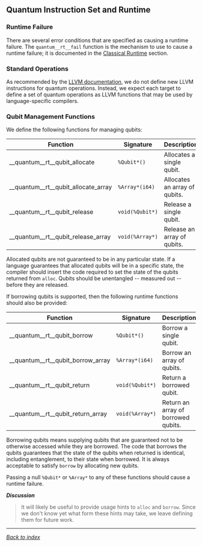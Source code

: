 ## Quantum Instruction Set and Runtime

### Runtime Failure

There are several error conditions that are specified as causing a runtime failure.
The `quantum__rt__fail` function is the mechanism to use to cause a runtime failure;
it is documented in the [Classical Runtime](Classical-Runtime.md) section.

### Standard Operations

As recommended by the [LLVM documentation](https://llvm.org/docs/ExtendingLLVM.html),
we do not define new LLVM instructions for quantum operations.
Instead, we expect each target to define a set of quantum operations as LLVM functions
that may be used by language-specific compilers.

### Qubit Management Functions

We define the following functions for managing qubits:

| Function                            | Signature       | Description |
|-------------------------------------|-----------------|-------------|
| __quantum__rt__qubit_allocate       | `%Qubit*()`     | Allocates a single qubit. |
| __quantum__rt__qubit_allocate_array | `%Array*(i64)`  | Allocates an array of qubits. |
| __quantum__rt__qubit_release        | `void(%Qubit*)` | Release a single qubit. |
| __quantum__rt__qubit_release_array  | `void(%Array*)` | Release an array of qubits. |

Allocated qubits are not guaranteed to be in any particular state.
If a language guarantees that allocated qubits will be in a specific state, the compiler
should insert the code required to set the state of the qubits returned from `alloc`.
Qubits should be unentangled -- measured out -- before they are released.

If borrowing qubits is supported, then the following runtime functions should also be provided:

| Function                            | Signature       | Description |
|-------------------------------------|-----------------|-------------|
| __quantum__rt__qubit_borrow         | `%Qubit*()`     | Borrow a single qubit. |
| __quantum__rt__qubit_borrow_array   | `%Array*(i64)`  | Borrow an array of qubits. |
| __quantum__rt__qubit_return         | `void(%Qubit*)` | Return a borrowed qubit. |
| __quantum__rt__qubit_return_array   | `void(%Array*)` | Return an array of borrowed qubits. |

Borrowing qubits means supplying qubits that are guaranteed not to be otherwise
accessed while they are borrowed.
The code that borrows the qubits guarantees that the state of the qubits when
returned is identical, including entanglement, to their state when borrowed.
It is always acceptable to satisfy `borrow` by allocating new qubits.

Passing a null `%Qubit*` or `%Array*` to any of these functions should
cause a runtime failure.

*__Discussion__*
>It will likely be useful to provide usage hints to `alloc` and `borrow`.
>Since we don't know yet what form these hints may take, we leave defining them
>for future work.

---
_[Back to index](README.md)_
